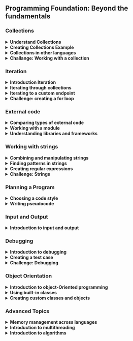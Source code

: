 ## Programming Foundation: Beyond the fundamentals

### Collections
<details>
	<summary><strong>Understand Collections</strong></summary>
	<strong>collection</strong>: Grouping multiple items together and storing them with a single name, called a variable
	By using a collection, the very structure of your code is indicating that multiple pieces of data are related.
	<br>
    <strong>The advantages of using collections</strong>
	<br>
	<ul>
		<li>Uses your code structure to indicate that multiple pieces of data are related</li>
		<li>Avoids creating a potentially huge number of variables to track within our code</li>
		<li>Offers simplified syntax</li>
	</ul>
	<br>
	<strong>types:</strong>
        <ul>
            <li>1.Dectionarys</li>
            <li>2.Lists</li>
        </ul>
    <br>
	<strong>dictionary</strong>: A dictionary is enclosed in curly braces, and includes a tag name for each value. ( Associative array - Map - Table )
	<br>
	<strong>List</strong>: Simple collection that groups pieces of data together in a certain order and assigns the collection a name
	To create a list, you enclose the value in square brackets, and then for the collection, provide values separated by commas.
    <br>
	# List items in python can be any type of data
	it's similar Array in Javascript but
	<br>
</details>
<details>
	<summary><strong>Creating Collections Example</strong></summary>

```
# the first kind of collection is the list
# this is the syntax

friends = ["wes", "kait", "snnekers"]

country1 = [
    'egypt',
    'syria',
    'palestine',
    'turkey',
]

country2 = [
    'turkey',
    'spain',
    'germany',
    'brazil',

```

```
# the second kind of the collection is the dictionary or the hash table
# each for each item there is a key or label and a value
# key  :  value

california_symbols = {
    'bird': 'California quail',
    'animal': 'Grizzly bear',
    'flower': 'California poppy',
    'fruit': 'Avocado',
}
```
</details>
<details>
	<summary><strong>Collections in other languages</strong></summary>
    in Python, each item in a list can be of any data type.
    <br>
    So you could combine strings, numbers, and other types of data like Boolean values, all in the same list.
    <br>
    But other languages, like C++, require that all values in this type of collection must be of the same data type.for instance, containing all strings or all numbers, but no combination of these or other types of data
    <br>
    <br>
	<strong>Mutable</strong>
	meaning that we can be changed the value of item existing
    <br>
	<strong>Immutable</strong>
	meaning that we cannot changed the value of item existing
	<br>
	<br>
	in the python there are a collection known as a tuple
	<br>
	<strong>Tuple</strong>
	An immutable list
</details>
<details>
	<summary><strong>Challange: Working with a collection</strong></summary>

```
peaks = [
    'African': 'Kilimanjaro',
    'Antarctic': 'Vinson',
    'Australian': 'Punncak Jaya',
    'Eurasian': 'Everest',
    'North_American': 'Denali',
    'Pacific': 'Mauna Kea',
    'South_American': 'Aconcagua',
]

print(peaks[Pancific])
```
</details>


### Iteration
<details>
	<summary><strong>Introduction Iteration</strong></summary>
	<strong>Iteration</strong>: Repeats the same produce multiple times until it reaches a specified endpoint
	<br>
	<strong>Loop</strong>: Code that iterates, moving from beginning to end of the process, then starting over
	<br>
	<br>
	<strong>to write code that iterates!! you commonly need a few specific pices of information</strong>
	<ul>
		<li>Specify the data</li>
		<li>What should happen to the data during each iteration</li>
		<li>Indicate when the loop should stop</li>
	</ul>
	<br>
	<strong>Infinite Loop</strong>
	Bug that can occur when the ending condition is omitted or specified incorrectly
</details>
<details>
	<summary><strong>Iterating through collections</strong></summary>
	<strong>For</strong>: Specifies a variable name that we can use in each iteration of the loop to reference the current value
	<br>
	<strong>In</strong>: Indicates that what follows is the set of values that we want to iterate through
	<br>
    <strong>End point:</strong> When I iterate at list of items and didn't make an end point for the loop, It will ends with last item in the list
	<br>

```
spices = [
    'salt',
    'pepper',
    'cumin',
    'turmeric'
]

for spice in spices:
    print(spice)
```
</details>
<details>
	<summary><strong>Iterating to a custom endpoint</strong></summary>
    <br>
	<strong>While:</strong> is the iteration loop with step and condition

```
i = 0
print("I will count to 200 by tens:")
while i <= 200:
        print(i)
        i += 10
print("we're do it!!")
```
</details>

<details>
	<summary><strong>Challenge: creating a for loop</strong></summary>

```
fruits = [
    'apples',
    'bananas',
    'dragon fruit',
    'mangos',
    'nectarines',
    'pears'
]

print("our fruit selection:")
for fruit in fruits:
    print(fruit)
```
</details>

### External code
<details>
	<summary><strong>Comparing types of external code</strong></summary>
	<strong>Module:</strong> Python file that contains code, like variables or functions.
    <br>
    <br>
    <strong>Library\Package:</strong> Using multiple modules together so they are distributed and used in a group.
    <br>
    <br>
	<strong>Framework:</strong> when a set of code is not just used together but used in a specific way.
</details>

<details>
	<summary><strong>Working with a module</strong></summary>
	<strong>first of all we should import it </strong>

```
import testmodule
testmodule.mult(10,20)
```

> The Module file should be in the same directory of the code which will be used in.
<br>
<strong>Test Module:</strong>

```
def mult(x, y):
    print(f'{x} * {y} = {x * y}')
```
</details>

<details>
	<summary><strong>Understanding libraries and frameworks</strong></summary>
	<strong>Python libraries:</strong>
	<ul>
		<li>TensorFlow</li>
		<li>pandas</li>
		<li>NumPy</li>
		<li>SciPy</li>
	</ul>
	<strong>Python Frameworks:</strong>
	<ul>
		<li>Django</li>
		<li>Flask</li>
	</ul>
	<br>
	<strong>Javascript libraries:</strong>
	<ul>
		<li>Lodash</li>
		<li>jQuery</li>
	</ul>
	<strong>Javascript Frameworks:</strong>
	<ul>
		<li>Angular</li>
		<li>React</li>
		<li>Vue</li>
	</ul>
	<br>
</details>

### Working with strings
<details>
	<summary><strong>Combining and manipulating strings</strong></summary>
	<strong>Concatenation:</strong> When multiple strings are combined into a single string.
	<br>
	<strong>String:</strong> is a box can hold any type of data char, int, symbol
</details>
<details>
	<summary><strong>Finding patterns in strings</strong></summary>
	<strong>Slicing</strong>: Getting part of a string value
	<br>
	<strong>capitalize()</strong> Method of Capitalize the first Char of word
	<br>
	<br>
	<strong>Finding text Methods</strong>
	<ul>
		<li>find() </li>
		<li>index()</li>
		<li>rfind</li>
		<li>rindex</li>
	</ul>
</details>
<details>
	<summary><strong>Creating regular expressions</strong></summary>
    <strong>Regular Expression (Regex):</strong>Allow  you to create a description of a pattern that you want to match (Letters, Numbers, Special Characters)
    <br>
    Regular expression is basically used to describe a pattern of characters so it's used for pattern matching or pattern searching, commonly used for validation, as well as, pulling things out of a body of text, or body of characters, email addresses, phone number social security numbers things that have certain patterns in their formatting

<br>
<strong>Brackets [] - Character Sets</strong>

* i      => Case Insensitive
* g      => Global Search
* m      => Multi Line Search
* eh     => Brackets Character | Must be between eh
* ^eh    => Brackets Not Character | Match anything expect eh
* a-e    => Match any lowercase Letters
* A-E    => Match any uppercase Letters
* A-Zz-a => Match any letter
* 0-9    => Range Number | Match any digit
* ^0-9   => Not Range Number | Match anything digit expect
* A-g    => Range [A-Z] Range[a-z]
* 0-9a-z => Double Range


<strong>Shorthand Character Classes</strong>

* \w   =>   Word Character (a-z, A-Z, 0-9, _)
* \W   =>   Not a Word Character.
* \w+  =>   + = one or more
* \d   =>   Any Digits (0-9)
* \D   =>   Not a Digit (0-9)
* \d+  =>   Match any digit 0 or more time
* \s   =>   Spaces of any kind. (space, tab, new line)
* \S   =>   It is not a Space, Tab or new line.
</details>
<details>
	<summary><strong>Challenge: Strings</strong></summary>

```
miles = input('Enter a distance in miles: ')
# kilometers_value = miles_value * 1.609344

miles_float = float(miles)
km = ( miles * 1.609344 )
print ("The distance is ",km , "kilometers")
print (km)
```
</details>

### Planning a Program
<details>
	<summary><strong>Choosing a code style</strong></summary>
    <strong>Style Guide:</strong> Documentation on approaches to code
    <br>
    Popular Style guide of Python is:
    <br>
    * PEP8.
    <br>
    * Google.
    <br>
    <br>
    and for JavaScript for example we have <strong>Airbnb</strong> Style guide.
</details>
<details>
	<summary><strong>Writing pseudocode</strong></summary>
    <strong>Pseudocode :</strong> writing a description of what you're trying to do using plain language
    <br>
    Pseudo coding helps you create a basic outline of the program you're creating
    <br>
    Pseudo code  frees you from having to decide on a specific syntax to use or even a specific language. Instead, you simply describe what you need to accomplish.
    <br>
    When your pseudo code is done, you're left with an outline for your program, which you can then built out using a programming language.

```
check if the user has entered a number
	if no
display a message asking the user to enter a number
	if yes
calculate the square root of the number
	display the result
```
<br>
<strong>Example:</strong>

```
number = 0
if number == 0 :
    number = int(input("Please Enter a number: "))
    print("The square root of",number, "is: ",number * number)
else:
    print("The square root of",number, "is: ",number * number)
```

</details>

### Input and Output
<details>
    <summary><strong>Introduction to input and output</strong></summary>
    <ul>
        <li>Study your project before starting write a single line of code</li>
        <li>Select language and technologies you will use and the scope of you work</li>
        <li>Then finally define the inputs/outputs of you project what will be like!</li>
    </ul>
</details>
<!--
<details>
    <summary><strong>Working with file input and output</strong></summary>
    > python excute → Solve the file error
    <strong>open() </strong>: opens a file, and returns it as a file object, it takes two parameters;
    <ul>
        <li>filename </li>
        <li>mode</li>
    </ul>
    There are four different methods (modes) for opening a file:
    <ul>
        <li>`r` - Read   - Default value. Opens a file for reading, error if the file does not exist</li>
        <li>`a` - Append - Opens a file for appending, creates the file if it does not exist</li>
        <li>`w` - Write  - Opens a file for writing, creates the file if it does not exist</li>
        <li>`x` - Create - Creates the specified file, returns an error if the file exists</li>
    </ul>
    <br>
    In addition you can specify if the file should be handled as binary or text mode
    <ul>
        <li>`t` - Text   - Default value. Text mode</li>
        <li>`b` - Binary - Binary mode (e.g. images)</li>
    </ul>
</details>
-->

### Debugging
<details>
    <summary><strong>Introduction to debugging</strong></summary>
    <strong>Debugging :</strong> Identifying and fixing bugs
    <span>Types of bugs</span>
    <ul>
        <li><strong>Syntax Error :</strong> Code doesn't match the rules of the language</li>
        <li><strong>Run-Time Error :</strong> Calling function doesn't defined yet, the calling syntax is right but the function is not exist</li>
        <li><strong>Logix Error :</strong> Loop counting is the wrong direction it will be got into infinite loop error</li>
    </ul>

```
i = 10
while i > 0:
	i += 1 # the error here it will be counting for ever!
print(i)
```
</details>
<details>
    <summary><strong>Creating a test case</strong></summary>
    Test Cases: Commands or scripts designed to test a specific scenario

<strong>Example</strong>

```
# at the code grade

def check_grade(mark):
    if mark > 90:
        print("Grade: O")
    elif mark >= 80 and mark < 90:
        print("Grade: A+")
    elif mark >= 70 and mark < 80:
        print("Grade: A")
    elif mark >= 60 and mark < 70:
        print("Grade: B+")
    elif mark >= 50 and mark < 60:
        print("Grade: B")
    elif mark >= 40 and mark < 50:
        print("Grade: C")
    else:
        print("Grade: F")

check_grade(45)
check_grade(75)
check_grade(89)
check_grade(99)
```
</details>
</details>
<details>
    <summary><strong>Challenge: Debugging</strong></summary>

```
def plant_recommendation(care):
    # Syntax Error
    if care == 'low':
        print('aloe')
    elif care == 'medium':
        print('pothos')
    # Logic Error
    elif care == 'high':
        print('orchid')

# Runtime Error
plant_recommendation('low')
plant_recommendation('medium')
plant_recommendation('high')
```
</details>


### Object Orientation
<details>
    <summary><strong>Introduction to object-Oriented programming</strong></summary>
    <strong>What are they?</strong>
    <br>
    Well objects allow us to group togather properties and values, or key and values is often what we call it. have many uses from storing related data, from storing functionality
    <br>
    <br>
    <strong>OOP:</strong> Breaks the program to smaller parts called objects, Each on has focused purpose, they communicate together to make the program functions.
    <br>
    <br>
    Each object has
    <ul>
        <li>Attributes (The data of the object): <strong>Properties</strong></li>
        <li>Behaviors  (What the object can do): <strong>Methods</strong></li>
    </ul>
    <br>
    <strong>The main Object called CLASS:</strong> You can make class for each type of object, and make unlimited number objects from it with same pattern but contain different properties values
</details>
<details>
    <summary><strong>Using built-in classes</strong></summary>
    <strong>For Example</strong>
    <br>

```
flips = [
    'heads',
    'tails',
    'tails',
    'heads',
    'tails',
]

print(flips.count(heads))
print(flips.pop())
```
</details>
<details>
    <summary><strong>Creating custom classes and objects</strong></summary>

```
class Attendee:
    'Common base class for all attendees'

    def __init__(self, name, tickets):
        self.name = name
        self.tickets = tickets

    def displayAttendee(self):
        if self.tickets == 0:
            print('Name : {}, Tickets: {}'.format(self.name, "Kick Him !!"))
        else:
            print('Name : {}, Tickets: {}'.format(self.name, self.tickets))

    def addTicket(self):
        self.tickets += 1
        print('{} tickets increased to {}'.format(self.name, self.tickets))

    def delTicket(self):
        if self.tickets >= 1:
            self.tickets -= 1
            print('{} tickets decreased to {}'.format(self.name, self.tickets))
        else:
            print("You can't make it -Ve MAN >_< !!")

Attendee1 = Attendee('Mansour Ashraf', 2)
Attendee2 = Attendee('Ahmed Mansour', 2)
Attendee3 = Attendee('T. Hosney', 5)

Attendee1.displayAttendee()
Attendee2.displayAttendee()
Attendee3.displayAttendee()

Attendee1.addTicket()
Attendee1.addTicket()
Attendee1.addTicket()

Attendee3.delTicket()
Attendee3.delTicket()
Attendee3.delTicket()

Attendee2.delTicket()
Attendee2.delTicket()
Attendee2.delTicket()

Attendee1.displayAttendee()
Attendee2.displayAttendee()
Attendee3.displayAttendee()
```
</details>

### Advanced Topics
<details>
    <summary><strong>Memory management across languages</strong></summary>
    <strong>Computer Storage</strong>
    <ul>
        <li>
            <strong>Drive</strong>
            <ul>
                <li>Programs</li>
                <li>Data</li>
            </ul>
        </li>
        <li>
            <strong>Memmory</strong>
            <ul>
                <li>Running Code</li>
                <li>Results</li>
            </ul>
        </li>
    </ul>
    <br>
    <strong>Memory Management: </strong> Code that decides what's kept in memory and what's thrown away
    <br>
    <strong>Garbage Collection: </strong> An automated memory management process that keeps track of which items aren't needed and deletes them.
    <ul>
        <li>Python</li>
        <li>Javascript</li>
        <li>Ruby support it</li>
    </ul>
</details>
<details>
    <summary><strong>Introduction to multithreading</strong></summary>
    <strong>Multithreading:</strong> is code structured as separated tasks that are executed simultaneously.
    <br>
    Each task called thread and requires additional processing power and memory
    <br>
    Multithreading is not asynchronous code but it's very similar.
</details>
<details>
    <summary><strong>Introduction to algorithms</strong></summary>
    <strong>Algorithm:</strong> A set of instructions to describe the exact result
</details>
